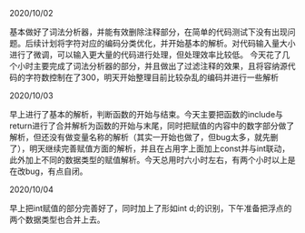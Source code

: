 2020/10/02

基本做好了词法分析器，并能有效删除注释部分，在简单的代码测试下没有出现问题。后续计划将字符对应的编码分类优化，并开始基本的解析。对代码输入量大小进行了微调，可以输入更大量的代码进行处理，但处理效率比较低。 今天花了几个小时主要完成了词法分析器的部分，并且做出了过滤注释的效果，且将容纳源代码的字符数控制在了300，明天开始整理目前比较杂乱的编码并进行一些解析

2020/10/03

早上进行了基本的解析，判断函数的开始与结束。今天主要把函数的include与return进行了合并解析为函数的开始与末尾，同时把赋值的内容中的数字部分做了解析，但还没有做变量名称的解析（其实一开始也做了，但bug太多，就先删了），明天继续完善赋值方面的解析，并且在占用字上面加上const并与int联动，此外加上不同的数据类型的赋值解析。今天总用时六小时左右，有两个小时以上是在改bug，有点自闭。

2020/10/04

早上把int赋值的部分完善好了，同时加上了形如int d;的识别，下午准备把浮点的两个数据类型也合并上去。